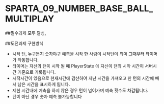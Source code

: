 # SPARTA_09_NUMBER_BASE_BALL_MULTIPLAY

##필수과제 모두 달성,

##도전과제 구현방식

- 시작 턴, 누구든지 숫자야구 예측을 시작 한 사람이 시작턴이 되며 그때부터 타이머가 작동합니다.
- 타이머는 자신의 턴이 시작 될 때 PlayerState 에 자신이 턴의 시작 시간이 서버시간 기준으로 기록됩니다.
- 시작시간이 있음으로 현재시간에 감산하여 지난 시간을 가져오고 한 턴의 시간에 빼서 남은 시간을 표시하게 됩니다.
- 제한 시간내에 예측을 하지 않은 경우 턴이 넘어가며 예측 횟수도 차감됩니다.
- 턴이 아닌 경우 숫자 예측 불가능합니다
